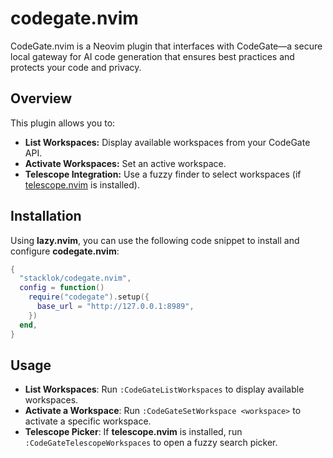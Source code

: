 # codegate.nvim

CodeGate.nvim is a Neovim plugin that interfaces with CodeGate—a secure local gateway for AI code generation that ensures best practices and protects your code and privacy.

## Overview

This plugin allows you to:
- **List Workspaces:** Display available workspaces from your CodeGate API.
- **Activate Workspaces:** Set an active workspace.
- **Telescope Integration:** Use a fuzzy finder to select workspaces (if [telescope.nvim](https://github.com/nvim-telescope/telescope.nvim) is installed).

## Installation

Using **lazy.nvim**, you can use the following code snippet to install and configure **codegate.nvim**:

```lua
{
  "stacklok/codegate.nvim",
  config = function()
    require("codegate").setup({
      base_url = "http://127.0.0.1:8989",
    })
  end,
}
```

## Usage

- **List Workspaces**: Run `:CodeGateListWorkspaces` to display available workspaces.
- **Activate a Workspace**: Run `:CodeGateSetWorkspace <workspace>` to activate a specific workspace.
- **Telescope Picker**: If **telescope.nvim** is installed, run `:CodeGateTelescopeWorkspaces` to open a fuzzy search picker.


